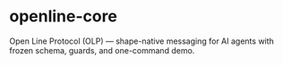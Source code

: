 # openline-core
Open Line Protocol (OLP) — shape-native messaging for AI agents with frozen schema, guards, and one-command demo.
